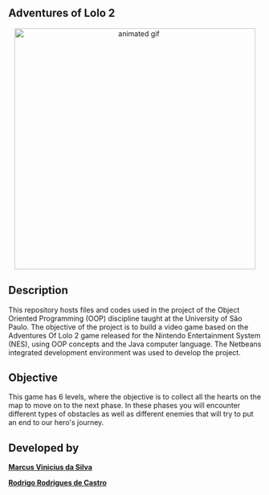 ## Adventures of Lolo 2

<div align ="center">
  <img src="game.gif" width="480px" alt="animated gif"/>
</div>


## Description

This repository hosts files and codes used in the project of the Object Oriented Programming (OOP) discipline taught at the University of São Paulo. The objective of the project is to build a video game based on the Adventures Of Lolo 2 game released for the Nintendo Entertainment System (NES), using OOP concepts and the Java computer language. The Netbeans integrated development environment was used to develop the project.

## Objective

This game has 6 levels, where the objective is to collect all the hearts on the map to move on to the next phase. In these phases you will encounter different types of obstacles as well as different enemies that will try to put an end to our hero's journey.

## Developed by

**[Marcus Vinicius da Silva](www.linkedin.com/in/silvamarcuss)**

**[Rodrigo Rodrigues de Castro](https://www.linkedin.com/in/rodrigorcz)**
